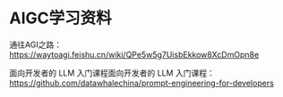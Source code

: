 # AIGC学习资料

通往AGI之路：
https://waytoagi.feishu.cn/wiki/QPe5w5g7UisbEkkow8XcDmOpn8e 

面向开发者的 LLM 入门课程面向开发者的 LLM 入门课程：
https://github.com/datawhalechina/prompt-engineering-for-developers

